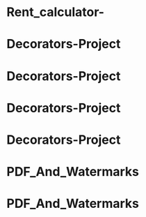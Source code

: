 # Rent_calculator-
# Decorators-Project
# Decorators-Project
# Decorators-Project
# Decorators-Project
# PDF_And_Watermarks
# PDF_And_Watermarks

